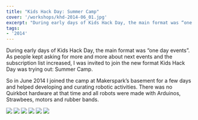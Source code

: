```yaml
---
title: "Kids Hack Day: Summer Camp"
cover: '/workshops/khd-2014-06_01.jpg'
excerpt: "During early days of Kids Hack Day, the main format was “one day events”. As people kept asking for more and more about next events and the subscription list increased, I was invited to join the new format Kids Hack Day was trying out: Summer Camp."
tags:
- '2014'
---
```


During early days of Kids Hack Day, the main format was “one day events”. As people kept asking for more and more about next events and the subscription list increased, I was invited to join the new format Kids Hack Day was trying out: Summer Camp.

So in June 2014 I  joined the camp at Makerspark’s basement for a few days and helped developing and curating robotic activities. There was no Quirkbot hardware at that time and all robots were made with Arduinos, Strawbees, motors and rubber bands.

![](/workshops/khd-2014-06_01.jpg)
![](/workshops/khd-2014-06_02.jpg)
![](/workshops/khd-2014-06_03.jpg)
![](/workshops/khd-2014-06_04.jpg)
![](/workshops/khd-2014-06_05.jpg)
![](/workshops/khd-2014-06_06.jpg)
